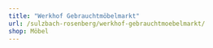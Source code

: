 ```yaml
---
title: "Werkhof Gebrauchtmöbelmarkt"
url: /sulzbach-rosenberg/werkhof-gebrauchtmoebelmarkt/
shop: Möbel
---
```

